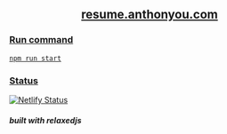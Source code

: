 <h2 align="center"><a href="https://resume.anthonyou.com">resume.anthonyou.com</h2>

### **Run command**

`npm run start`

### **Status**

[![Netlify Status](https://api.netlify.com/api/v1/badges/480fbf50-d2fe-41f8-9419-4a896549379a/deploy-status)](https://app.netlify.com/sites/cocky-ride-1403a1/deploys)

##### built with relaxedjs

